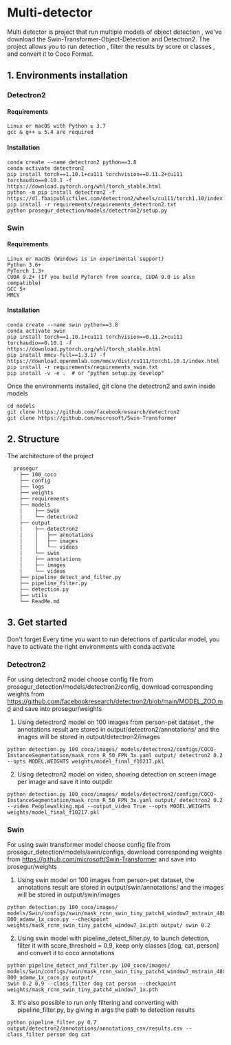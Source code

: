 # Multi-detector

Multi detector is project that run multiple models of object detection , we've download the Swin-Transformer-Object-Detection and Detectron2.
The project allows you to run detection , filter the results by score or classes , and convert it to Coco Format.


## 1. Environments installation


### Detectron2

#### Requirements
	Linux or macOS with Python ≥ 3.7
	gcc & g++ ≥ 5.4 are required

#### Installation

```
conda create --name detectron2 python==3.8
conda activate detectron2
pip install torch==1.10.1+cu111 torchvision==0.11.2+cu111 torchaudio==0.10.1 -f https://download.pytorch.org/whl/torch_stable.html
python -m pip install detectron2 -f https://dl.fbaipublicfiles.com/detectron2/wheels/cu111/torch1.10/index.html
pip install -r requirements/requirements_detectron2.txt
python prosegur_detection/models/detectron2/setup.py
```		
### Swin

#### Requirements
	Linux or macOS (Windows is in experimental support)
	Python 3.6+
	PyTorch 1.3+
	CUDA 9.2+ (If you build PyTorch from source, CUDA 9.0 is also compatible)
	GCC 5+
	MMCV

#### Installation
```
conda create --name swin python==3.8
conda activate swin
pip install torch==1.10.1+cu111 torchvision==0.11.2+cu111 torchaudio==0.10.1 -f https://download.pytorch.org/whl/torch_stable.html
pip install mmcv-full==1.3.17 -f https://download.openmmlab.com/mmcv/dist/cu111/torch1.10.1/index.html
pip install -r requirements/requirements_swin.txt
pip install -v -e .  # or "python setup.py develop"
```		
 Once the environments installed, git clone the detectron2 and swin inside models
```
cd models
git clone https://github.com/facebookresearch/detectron2
git clone https://github.com/microsoft/Swin-Transformer
```

## 2. Structure

The architecture of the project
```
  prosegur
	├── 100_coco
	├── config
	├── logs
	├── weights
	├── requirements
	├── models
	|    ├── Swin
	|    └── detectron2
	├── output
	|    ├── detectron2
	|    │   ├── annotations
	|    │   ├── images
	|    │   └── videos
	|    └── swin
	|	 ├── annotations
	|	 ├── images
	|	 └── videos
	├── pipeline_detect_and_filter.py
	├── pipeline_filter.py
	├── detection.py
	├── utils
	└── ReadMe.md
```		

## 3. Get started

Don't forget Every time you want to run detections of particular model, you have to activate the right environments with conda activate

### Detectron2

For using detectron2 model choose config file from prosegur_detection/models/detectron2/config, download corresponding weights from https://github.com/facebookresearch/detectron2/blob/main/MODEL_ZOO.md and save into prosegur/weights

1. Using detectron2 model on 100 images from person-pet dataset , the annotations result are stored in output/detectron2/annotations/ and the images will be stored in output/detectron2/images

```
python detection.py 100_coco/images/ models/detectron2/configs/COCO-InstanceSegmentation/mask_rcnn_R_50_FPN_3x.yaml output/ detectron2 0.2 --opts MODEL.WEIGHTS weights/model_final_f10217.pkl
```		

2. Using detectron2 model on video, showing detection on screen image per image and save it into outpdir 	

```
python detection.py 100_coco/images/ models/detectron2/configs/COCO-InstanceSegmentation/mask_rcnn_R_50_FPN_3x.yaml output/ detectron2 0.2 --video Peoplewalking.mp4 --output_video True --opts MODEL.WEIGHTS weights/model_final_f10217.pkl
```		

### Swin

For using swin transformer model choose config file from prosegur_detection/models/swin/configs, download corresponding weights from https://github.com/microsoft/Swin-Transformer and save into prosegur/weights

1. Using swin model on 100 images from person-pet dataset, the annotations result are stored in output/swin/annotations/ and the images will be stored in output/swin/images

```
python detection.py 100_coco/images/ models/Swin/configs/swin/mask_rcnn_swin_tiny_patch4_window7_mstrain_480-800_adamw_1x_coco.py --checkpoint weights/mask_rcnn_swin_tiny_patch4_window7_1x.pth output/ swin 0.2
```		

2. Using swin model with pipeline_detect_filter.py, to launch detection, filter it with score_threshold = 0.9, keep only classes [dog, cat, person] and convert it to coco annotations   

```
python pipeline_detect_and_filter.py 100_coco/images/ models/Swin/configs/swin/mask_rcnn_swin_tiny_patch4_window7_mstrain_480-800_adamw_1x_coco.py output/
swin 0.2 0.9 --class_filter dog cat person --checkpoint weights/mask_rcnn_swin_tiny_patch4_window7_1x.pth
```

3. It's also possible to run only filtering and converting with pipeline_filter.py, by giving in args the path to detection results

```
python pipeline_filter.py 0.7 output/detectron2/annotations/annotations_csv/results.csv --class_filter person dog cat
```
